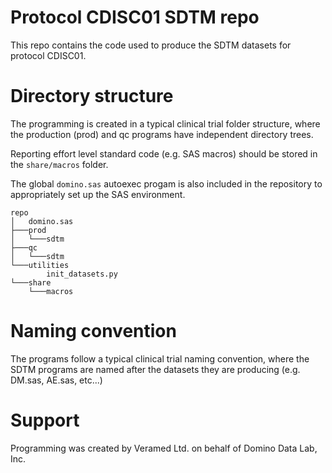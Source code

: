 # Protocol CDISC01 SDTM repo
This repo contains the code used to produce the SDTM datasets for protocol CDISC01.

# Directory structure

The programming is created in a typical clinical trial folder structure, where the production (prod) and qc programs have independent directory trees.

Reporting effort level standard code (e.g. SAS macros) should be stored in the `share/macros` folder.

The global `domino.sas` autoexec progam is also included in the repository to appropriately set up the SAS environment. 

```
repo
│   domino.sas
├───prod
│   └───sdtm
├───qc
│   └───sdtm
└───utilities
        init_datasets.py
└───share
    └───macros
```

# Naming convention

The programs follow a typical clinical trial naming convention, where the SDTM programs are named after the datasets they are producing (e.g. DM.sas, AE.sas, etc...)

# Support

Programming was created by Veramed Ltd. on behalf of Domino Data Lab, Inc.
